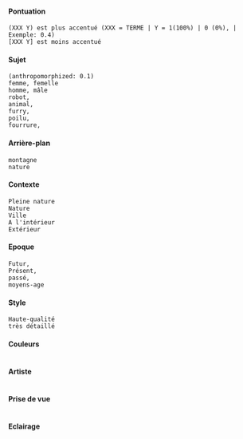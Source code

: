 #### Pontuation
```
(XXX Y) est plus accentué (XXX = TERME | Y = 1(100%) | 0 (0%), | Exemple: 0.4)
[XXX Y] est moins accentué
```


#### Sujet
```
(anthropomorphized: 0.1)
femme, femelle
homme, mâle
robot,
animal,
furry,
poilu,
fourrure,
```

#### Arrière-plan
```
montagne
nature
```

#### Contexte
```
Pleine nature
Nature
Ville
A l'intérieur
Extérieur
```

#### Epoque
```
Futur,
Présent,
passé,
moyens-age
```

#### Style
```
Haute-qualité
très détaillé
```

#### Couleurs
```
```

#### Artiste
```
```

#### Prise de vue
```
```

#### Eclairage
